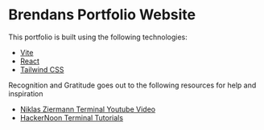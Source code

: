 # Brendans Portfolio Website





This portfolio is built using the following technologies:

- [Vite](https://vitejs.dev/)
- [React](https://reactjs.org/)
- [Tailwind CSS](https://tailwindcss.com/)

Recognition and Gratitude goes out to the following resources for help and inspiration
- [Niklas Ziermann Terminal Youtube Video](https://www.youtube.com/watch?app=desktop&v=KCcU15nvFbI&t=0s)
- [HackerNoon Terminal Tutorials](https://hackernoon.com/creating-a-terminal-emulator-in-react)
